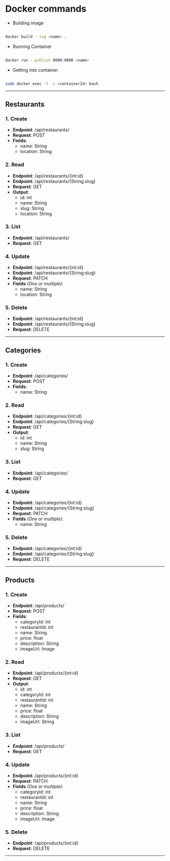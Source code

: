 # Docker commands
- Building image

```bash

docker build --tag <name> .

```

- Running Container

```bash

docker run --publish 8000:8000 <name>

```

- Getting into container

```bash

sudo docker exec -t -i <containerId> bash

```

---

## Restaurants


### 1. Create

<ul>
    <li><strong>Endpoint</strong>: /api/restaurants/ </li>
    <li><strong>Request</strong>: POST</li>
    <li> <strong>Fields</strong>:
    <ul>
        <li>name: String</li>
        <li>location: String</li>
    </ul>
    </li>
</ul>

### 2. Read

<ul>
    <li><strong>Endpoint</strong>: /api/restaurants/{int:id} </li>
    <li><strong>Endpoint</strong>: /api/restaurants/{String:slug} </li>
    <li><strong>Request</strong>: GET</li>
    <li> <strong>Output</strong>:
    <ul>
        <li>id: int</li>
        <li>name: String</li>
        <li>slug: String</li>
        <li>location: String</li>
    </ul>
    </li>
</ul>

### 3. List

<ul>
    <li><strong>Endpoint</strong>: /api/restaurants/ </li>
    <li><strong>Request</strong>: GET</li>

</ul>

### 4. Update

<ul>
    <li><strong>Endpoint</strong>: /api/restaurants/{int:id} </li>
    <li><strong>Endpoint</strong>: /api/restaurants/{String:slug} </li>
    <li><strong>Request</strong>: PATCH</li>
    <li> <strong>Fields</strong> <i>(One or multiple)</i>:
    <ul>
        <li>name: String</li>
        <li>location: String</li>
    </ul>
    </li>
</ul>


### 5. Delete

<ul>
    <li><strong>Endpoint</strong>: /api/restaurants/{int:id} </li>
    <li><strong>Endpoint</strong>: /api/restaurants/{String:slug} </li>
    <li><strong>Request</strong>: DELETE</li>

</ul>

<hr/>

## Categories

### 1. Create

<ul>
    <li><strong>Endpoint</strong>: /api/categories/ </li>
    <li><strong>Request</strong>: POST</li>
    <li> <strong>Fields</strong>:
    <ul>
        <li>name: String</li>
    </ul>
    </li>
</ul>

### 2. Read

<ul>
    <li><strong>Endpoint</strong>: /api/categories/{int:id} </li>
    <li><strong>Endpoint</strong>: /api/categories/{String:slug} </li>
    <li><strong>Request</strong>: GET</li>
    <li> <strong>Output</strong>:
    <ul>
        <li>id: int</li>
        <li>name: String</li>
        <li>slug: String</li>
    </ul>
    </li>
</ul>

### 3. List

<ul>
    <li><strong>Endpoint</strong>: /api/categories/ </li>
    <li><strong>Request</strong>: GET</li>

</ul>

### 4. Update

<ul>
    <li><strong>Endpoint</strong>: /api/categories/{int:id} </li>
    <li><strong>Endpoint</strong>: /api/categories/{String:slug} </li>
    <li><strong>Request</strong>: PATCH</li>
    <li> <strong>Fields</strong> <i>(One or multiple)</i>:
    <ul>
        <li>name: String</li>
    </ul>
    </li>
</ul>


### 5. Delete

<ul>
    <li><strong>Endpoint</strong>: /api/categories/{int:id} </li>
    <li><strong>Endpoint</strong>: /api/categories/{String:slug} </li>
    <li><strong>Request</strong>: DELETE</li>

</ul>

<hr/>

## Products

### 1. Create

<ul>
    <li><strong>Endpoint</strong>: /api/products/ </li>
    <li><strong>Request</strong>: POST</li>
    <li> <strong>Fields</strong>:
    <ul>
        <li>categoryId: int</li>
        <li>restaurantId: int</li>
        <li>name: String</li>
        <li>price: float</li>
        <li>description: String</li>
        <li>imageUrl: Image</li>
    </ul>
    </li>
</ul>

### 2. Read

<ul>
    <li><strong>Endpoint</strong>: /api/products/{int:id} </li>
    <li><strong>Request</strong>: GET</li>
    <li> <strong>Output</strong>:
    <ul>
        <li>id: int</li>
        <li>categoryId: int</li>
        <li>restaurantId: int</li>
        <li>name: String</li>
        <li>price: float</li>
        <li>description: String</li>
        <li>imageUrl: String</li>
    </ul>
    </li>
</ul>

### 3. List

<ul>
    <li><strong>Endpoint</strong>: /api/products/ </li>
    <li><strong>Request</strong>: GET</li>

</ul>

### 4. Update

<ul>
    <li><strong>Endpoint</strong>: /api/products/{int:id} </li>
    <li><strong>Request</strong>: PATCH</li>
    <li> <strong>Fields</strong> <i>(One or multiple)</i>:
    <ul>
        <li>categoryId: int</li>
        <li>restaurantId: int</li>
        <li>name: String</li>
        <li>price: float</li>
        <li>description: String</li>
        <li>imageUrl: Image</li>
    </ul>
    </li>
</ul>


### 5. Delete

<ul>
    <li><strong>Endpoint</strong>: /api/products/{int:id} </li>
    <li><strong>Request</strong>: DELETE</li>

</ul>

<hr/>




